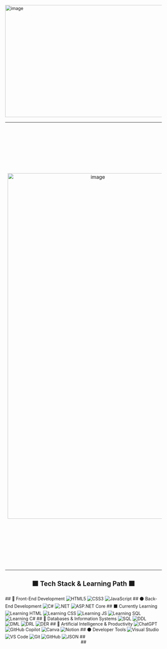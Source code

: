 <img width="1080" height="360" alt="image" src="https://github.com/user-attachments/assets/37cdd222-23b0-40d6-9477-d55ab678392d" /> <table align="center"> <tr> <!-- Imagen izquierda --> <td align="center" valign="middle" style="padding-right: 20px;"> <img width="564" height="1109" alt="image" src="https://github.com/user-attachments/assets/be6fdea2-ecdd-483e-b686-c64fdd872c07" /> </td> <!-- Stats en el centro --> <td align="center" valign="middle"> <div style=" background:#1b1b1b; /* gris oscuro sólido */ border:1px solid #2a2a2a; border-radius:14px; padding:24px; width:720px; /* más ancho */ box-shadow: 0 0 12px rgba(0,0,0,0.7); "> <!-- GitHub Readme Stats --> <img src="https://github-readme-stats.vercel.app/api?username=sebacalvino&show_icons=true&hide_border=true&bg_color=1b1b1b&title_color=dddddd&text_color=bfbfbf&icon_color=aaaaaa&v=6" width="680" alt="GitHub Stats" style="display:block;margin:0 auto;" /> <!-- Streak Stats --> <img src="https://streak-stats.demolab.com?user=sebacalvino&hide_border=true&background=1b1b1b&ring=aaaaaa&fire=aaaaaa&currStreakNum=dddddd&sideNums=bfbfbf&currStreakLabel=bfbfbf&sideLabels=bfbfbf&dates=8c8c8c&stroke=333333&v=6" width="680" alt="GitHub Streak" style="display:block;margin:20px auto 0;" /> </div> </td> <!-- Imagen derecha --> <td align="center" valign="middle" style="padding-left: 20px;"> <img width="564" height="1109" alt="image" src="https://github.com/user-attachments/assets/be6fdea2-ecdd-483e-b686-c64fdd872c07" /> </td> </tr> </table> <h2 align="center">⬛ Tech Stack & Learning Path ⬛</h2> ## 🖤 Front-End Development ![HTML5](https://img.shields.io/badge/HTML5-1a1a1a?style=for-the-badge&logo=html5&logoColor=E5E5E5) ![CSS3](https://img.shields.io/badge/CSS3-1a1a1a?style=for-the-badge&logo=css3&logoColor=E5E5E5) ![JavaScript](https://img.shields.io/badge/JavaScript-1a1a1a?style=for-the-badge&logo=javascript&logoColor=C9C9C9) ## ⚫ Back-End Development ![C#](https://img.shields.io/badge/C%23-1a1a1a?style=for-the-badge&logo=c-sharp&logoColor=E5E5E5) ![.NET](https://img.shields.io/badge/.NET-1a1a1a?style=for-the-badge&logo=dotnet&logoColor=C9C9C9) ![ASP.NET Core](https://img.shields.io/badge/ASP.NET_Core-1a1a1a?style=for-the-badge&logo=dotnet&logoColor=E5E5E5) ## ⬛ Currently Learning ![Learning HTML](https://img.shields.io/badge/Learning_HTML-1a1a1a?style=for-the-badge&logo=html5&logoColor=C9C9C9) ![Learning CSS](https://img.shields.io/badge/Learning_CSS-1a1a1a?style=for-the-badge&logo=css3&logoColor=E5E5E5) ![Learning JS](https://img.shields.io/badge/Learning_JS-1a1a1a?style=for-the-badge&logo=javascript&logoColor=C9C9C9) ![Learning SQL](https://img.shields.io/badge/Learning_SQL-1a1a1a?style=for-the-badge&logo=postgresql&logoColor=E5E5E5) ![Learning C#](https://img.shields.io/badge/Learning_C%23-1a1a1a?style=for-the-badge&logo=c-sharp&logoColor=C9C9C9) ## 🏴 Databases & Information Systems ![SQL](https://img.shields.io/badge/SQL-1a1a1a?style=for-the-badge&logo=postgresql&logoColor=E5E5E5) ![DDL](https://img.shields.io/badge/DDL-1a1a1a?style=for-the-badge&logoColor=C9C9C9) ![DML](https://img.shields.io/badge/DML-1a1a1a?style=for-the-badge&logoColor=E5E5E5) ![DRL](https://img.shields.io/badge/DRL-1a1a1a?style=for-the-badge&logoColor=C9C9C9) ![DER](https://img.shields.io/badge/Entity_Relationship_Diagram-1a1a1a?style=for-the-badge&logoColor=E5E5E5) ## 🖤 Artificial Intelligence & Productivity ![ChatGPT](https://img.shields.io/badge/ChatGPT-1a1a1a?style=for-the-badge&logo=openai&logoColor=E5E5E5) ![GitHub Copilot](https://img.shields.io/badge/GitHub_Copilot-1a1a1a?style=for-the-badge&logo=github&logoColor=C9C9C9) ![Canva](https://img.shields.io/badge/Canva-1a1a1a?style=for-the-badge&logo=canva&logoColor=E5E5E5) ![Notion](https://img.shields.io/badge/Notion-1a1a1a?style=for-the-badge&logo=notion&logoColor=C9C9C9) ## ⚫ Developer Tools ![Visual Studio](https://img.shields.io/badge/Visual_Studio-1a1a1a?style=for-the-badge&logo=visual-studio&logoColor=E5E5E5) ![VS Code](https://img.shields.io/badge/VS_Code-1a1a1a?style=for-the-badge&logo=visual-studio-code&logoColor=C9C9C9) ![Git](https://img.shields.io/badge/Git-1a1a1a?style=for-the-badge&logo=git&logoColor=E5E5E5) ![GitHub](https://img.shields.io/badge/GitHub-1a1a1a?style=for-the-badge&logo=github&logoColor=C9C9C9) ![JSON](https://img.shields.io/badge/JSON-1a1a1a?style=for-the-badge&logo=json&logoColor=E5E5E5) ## <div align="center"> ## <div align="center"> </div> </div>
